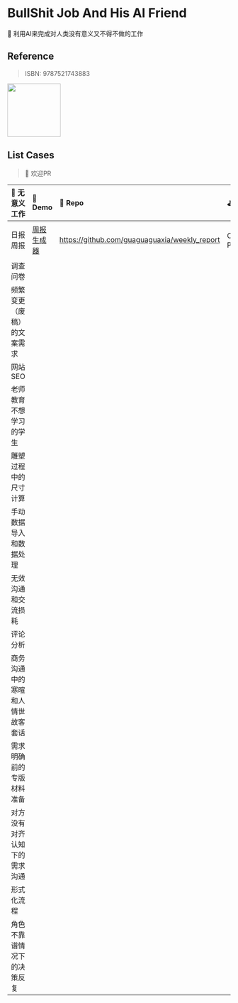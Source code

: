# BullShit Job And His AI Friend
💩 利用AI来完成对人类没有意义又不得不做的工作

## Reference
> ISBN: 9787521743883
<div align="left">
  <img src="https://github.com/ConnectAI-E/Bullshit-AI-Job/assets/50035229/333ce464-4d36-4b68-8300-8a988d2f73d6" width="120"/>
</div>

## List Cases
> 🤞 欢迎PR

| 💩 无意义工作                     | 🍪 Demo                                             | 🥁 Repo                                        | ⛳️ Key          | Stars                                                        |
| :------------------------------- | :------------------------------------------------- | :-------------------------------------------- | :------------- | ------------------------------------------------------------ |
| 日报周报                         | [周报生成器](https://weeklyreport.avemaria.fun/zh) | https://github.com/guaguaguaxia/weekly_report | OpenAI、Prompt | ![GitHub Repo stars](https://flat.badgen.net/github/stars/guaguaguaxia/weekly_report) |
| 调查问卷                         |                                                    |                                               |                |                                                              |
| 频繁变更（废稿）的文案需求       |                                                    |                                               |                |                                                              |
| 网站SEO                          |                                                    |                                               |                |                                                              |
| 老师教育不想学习的学生           |                                                    |                                               |                |                                                              |
| 雕塑过程中的尺寸计算             |                                                    |                                               |                |                                                              |
| 手动数据导入和数据处理           |                                                    |                                               |                |                                                              |
| 无效沟通和交流损耗               |                                                    |                                               |                |                                                              |
| 评论分析                         |                                                    |                                               |                |                                                              |
| 商务沟通中的寒暄和人情世故客套话 |                                                    |                                               |                |                                                              |
| 需求明确前的专版材料准备         |                                                    |                                               |                |                                                              |
| 对方没有对齐认知下的需求沟通     |                                                    |                                               |                |                                                              |
| 形式化流程                       |                                                    |                                               |                |                                                              |
| 角色不靠谱情况下的决策反复       |                                                    |                                               |                |                                                              |


